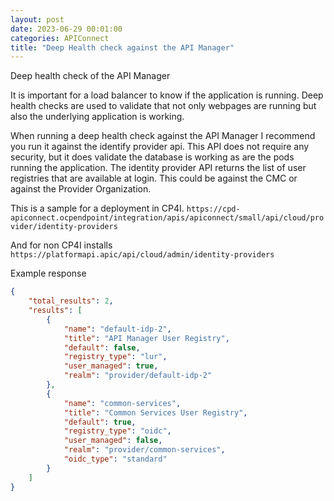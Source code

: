 ```yaml
---
layout: post
date: 2023-06-29 00:01:00
categories: APIConnect
title: "Deep Health check against the API Manager"
---
```



Deep health check of the API Manager

It is important for a load balancer to know if the application is running. Deep health checks are used to validate that not only webpages are running but also the underlying application is working.

<!--more-->

When running a deep health check against the API Manager I recommend you run it against the identify provider api.  This API does not require any security, but it does validate the database is working as are the pods running the application. The identity provider API returns the list of user registries that are available at login. This could be against the CMC or against the Provider Organization.

This is a sample for a deployment in CP4I.
`https://cpd-apiconnect.ocpendpoint/integration/apis/apiconnect/small/api/cloud/provider/identity-providers`

And for non CP4I installs
`https://platformapi.apic/api/cloud/admin/identity-providers`

Example response

```json
{
    "total_results": 2,
    "results": [
        {
            "name": "default-idp-2",
            "title": "API Manager User Registry",
            "default": false,
            "registry_type": "lur",
            "user_managed": true,
            "realm": "provider/default-idp-2"
        },
        {
            "name": "common-services",
            "title": "Common Services User Registry",
            "default": true,
            "registry_type": "oidc",
            "user_managed": false,
            "realm": "provider/common-services",
            "oidc_type": "standard"
        }
    ]
}
```
